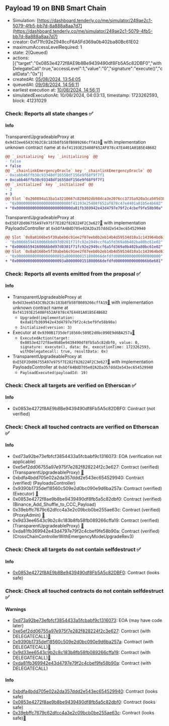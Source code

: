 ## Payload 19 on BNB Smart Chain

- Simulation: [https://dashboard.tenderly.co/me/simulator/249ae2c1-5079-4fb5-bb7d-8a888a8aa7d7](https://dashboard.tenderly.co/me/simulator/249ae2c1-5079-4fb5-bb7d-8a888a8aa7d7)
- creator: 0xf71fc92e2949ccF6A5Fd369a0b402ba80Bc61E02
- maximumAccessLevelRequired: 1
- state: 2(Queued)
- actions: [{"target":"0x0853e4272f8AE9b8Be9439490df8Fb5A5c82DBF0","withDelegateCall":true,"accessLevel":1,"value":"0","signature":"execute()","callData":"0x"}]
- createdAt: [05/08/2024, 13:54:05](https://bscscan.com/tx/0x1dab88401804ddcf092f24dddc98cece467e8902ee4dd7e57c3240271bd9cf30)
- queuedAt: [09/08/2024, 14:56:11](https://bscscan.com/tx/0xab4366a84b13cc4f7cef2092de1284ebfd58397768f6bd6967cf405c87f30ff2)
- earliest execution at: [10/08/2024, 14:56:11](https://www.epochconverter.com/countdown?q=1723301771)
- simulatedExecutionAt: 10/08/2024, 04:03:13, timestamp: 1723262593, block: 41231029
### Check: Reports all state changes :white_check_mark:

#### Info


TransparentUpgradeableProxy at `0x9d33ee6543C9b2C8c183b8fb58fB089266cffA19`[:ghost:](https://github.com/bgd-labs/aave-address-book "GovernanceV3BNB.CROSS_CHAIN_CONTROLLER") with implementation unknown contract name at `0xf41193E25408F652AF878c47E4401A01B5E4B682`
```diff
@@ `_initializing` key `_initializing` @@
- false
+ false
@@ `_chainlinkEmergencyOracle` key `_chainlinkEmergencyOracle` @@
- 0xcabb46ffb38c93348df16558df156e9f68f9f7f1
+ 0xcabb46ffb38c93348df16558df156e9f68f9f7f1
@@ `_initialized` key `_initialized` @@
- 2
+ 3
@@ Slot `0x360894a13ba1a3210667c828492db98dca3e2076cc3735a920a3ca505d382bbc` @@
- "0x000000000000000000000000f41193e25408f652af878c47e4401a01b5e4b682"
+ "0x000000000000000000000000da81fb369942e43d4797e79f2c4cbef9fe58b90a"
```

TransparentUpgradeableProxy at `0xE5EF2Dd06755A97e975f7E282f828224F2C3e627`[:ghost:](https://github.com/bgd-labs/aave-address-book "GovernanceV3BNB.PAYLOADS_CONTROLLER") with implementation PayloadsController at `0xbDfA4BdD705e02A2Da357ddd2e543ec654529940`
```diff
@@ Slot `0x8a8166be5f30abeb6c91ee2f07eeb0b2eb14b4d59534d10a1c143964bd617919` @@
- "0x0066b594160066b0d97d0201f71fc92e2949ccf6a5fd369a0b402ba80bc61e02"
+ "0x0066b594160066b0d97d0301f71fc92e2949ccf6a5fd369a0b402ba80bc61e02"
@@ Slot `0x8a8166be5f30abeb6c91ee2f07eeb0b2eb14b4d59534d10a1c143964bd61791a` @@
- "0x000000000000000000093a8000000151800066defdfd00000000000000000000"
+ "0x000000000000000000093a8000000151800066defdfd00000000000066b6e681"
```


### Check: Reports all events emitted from the proposal :white_check_mark:

#### Info

- TransparentUpgradeableProxy at `0x9d33ee6543C9b2C8c183b8fb58fB089266cffA19`[:ghost:](https://github.com/bgd-labs/aave-address-book "GovernanceV3BNB.CROSS_CHAIN_CONTROLLER") with implementation unknown contract name at `0xf41193E25408F652AF878c47E4401A01B5E4B682`
  - `Upgraded(implementation: 0xda81fb369942e43d4797e79f2c4cbef9fe58b90a)`
  - `Initialized(version: 3)`
- Executor at `0x9390B1735def18560c509E2d0bc090E9d6BA257a`[:ghost:](https://github.com/bgd-labs/aave-address-book "AaveV3BNB.ACL_ADMIN, GovernanceV3BNB.EXECUTOR_LVL_1")
  - `ExecutedAction(target: 0x0853e4272f8ae9b8be9439490df8fb5a5c82dbf0, value: 0, signature: execute(), data: 0x, executionTime: 1723262593, withDelegatecall: true, resultData: 0x)`
- TransparentUpgradeableProxy at `0xE5EF2Dd06755A97e975f7E282f828224F2C3e627`[:ghost:](https://github.com/bgd-labs/aave-address-book "GovernanceV3BNB.PAYLOADS_CONTROLLER") with implementation PayloadsController at `0xbDfA4BdD705e02A2Da357ddd2e543ec654529940`
  - `PayloadExecuted(payloadId: 19)`

### Check: Check all targets are verified on Etherscan :white_check_mark:

#### Info

- 0x0853e4272f8AE9b8Be9439490df8Fb5A5c82DBF0: Contract (not verified) 

### Check: Check all touched contracts are verified on Etherscan :white_check_mark:

#### Info

- 0xd73a92be73efbfcf3854433a5fcbabf9c1316073: EOA (verification not applicable)
- 0xe5ef2dd06755a97e975f7e282f828224f2c3e627: Contract (verified) (TransparentUpgradeableProxy) [:ghost:](https://github.com/bgd-labs/aave-address-book "GovernanceV3BNB.PAYLOADS_CONTROLLER")
- 0xbdfa4bdd705e02a2da357ddd2e543ec654529940: Contract (verified) (PayloadsController) 
- 0x9390b1735def18560c509e2d0bc090e9d6ba257a: Contract (verified) (Executor) [:ghost:](https://github.com/bgd-labs/aave-address-book "AaveV3BNB.ACL_ADMIN, GovernanceV3BNB.EXECUTOR_LVL_1")
- 0x0853e4272f8ae9b8be9439490df8fb5a5c82dbf0: Contract (verified) (Binance_Add_Shuffle_to_CCC_Payload) 
- 0x39ebffc7679c62dfcc4a3e2c09bcb0be255ae63c: Contract (verified) (ProxyAdmin) [:ghost:](https://github.com/bgd-labs/aave-address-book "MiscBNB.PROXY_ADMIN")
- 0x9d33ee6543c9b2c8c183b8fb58fb089266cffa19: Contract (verified) (TransparentUpgradeableProxy) [:ghost:](https://github.com/bgd-labs/aave-address-book "GovernanceV3BNB.CROSS_CHAIN_CONTROLLER")
- 0xda81fb369942e43d4797e79f2c4cbef9fe58b90a: Contract (verified) (CrossChainControllerWithEmergencyModeUpgradeRev3) 

### Check: Check all targets do not contain selfdestruct :white_check_mark:

#### Info

- [0x0853e4272f8AE9b8Be9439490df8Fb5A5c82DBF0](https://bscscan.com/address/0x0853e4272f8AE9b8Be9439490df8Fb5A5c82DBF0): Contract (looks safe)

### Check: Check all touched contracts do not contain selfdestruct :white_check_mark:

#### Warnings

- [0xd73a92be73efbfcf3854433a5fcbabf9c1316073](https://bscscan.com/address/0xd73a92be73efbfcf3854433a5fcbabf9c1316073): EOA (may have code later)
- [0xe5ef2dd06755a97e975f7e282f828224f2c3e627](https://bscscan.com/address/0xe5ef2dd06755a97e975f7e282f828224f2c3e627): Contract (with DELEGATECALL)[:ghost:](https://github.com/bgd-labs/aave-address-book "GovernanceV3BNB.PAYLOADS_CONTROLLER")
- [0x9390b1735def18560c509e2d0bc090e9d6ba257a](https://bscscan.com/address/0x9390b1735def18560c509e2d0bc090e9d6ba257a): Contract (with DELEGATECALL)[:ghost:](https://github.com/bgd-labs/aave-address-book "AaveV3BNB.ACL_ADMIN, GovernanceV3BNB.EXECUTOR_LVL_1")
- [0x9d33ee6543c9b2c8c183b8fb58fb089266cffa19](https://bscscan.com/address/0x9d33ee6543c9b2c8c183b8fb58fb089266cffa19): Contract (with DELEGATECALL)[:ghost:](https://github.com/bgd-labs/aave-address-book "GovernanceV3BNB.CROSS_CHAIN_CONTROLLER")
- [0xda81fb369942e43d4797e79f2c4cbef9fe58b90a](https://bscscan.com/address/0xda81fb369942e43d4797e79f2c4cbef9fe58b90a): Contract (with DELEGATECALL)

#### Info

- [0xbdfa4bdd705e02a2da357ddd2e543ec654529940](https://bscscan.com/address/0xbdfa4bdd705e02a2da357ddd2e543ec654529940): Contract (looks safe)
- [0x0853e4272f8ae9b8be9439490df8fb5a5c82dbf0](https://bscscan.com/address/0x0853e4272f8ae9b8be9439490df8fb5a5c82dbf0): Contract (looks safe)
- [0x39ebffc7679c62dfcc4a3e2c09bcb0be255ae63c](https://bscscan.com/address/0x39ebffc7679c62dfcc4a3e2c09bcb0be255ae63c): Contract (looks safe)[:ghost:](https://github.com/bgd-labs/aave-address-book "MiscBNB.PROXY_ADMIN")

